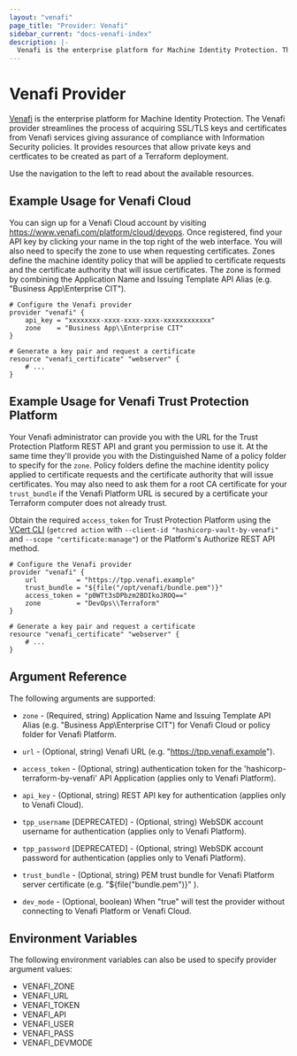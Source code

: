```yaml
---
layout: "venafi"
page_title: "Provider: Venafi"
sidebar_current: "docs-venafi-index"
description: |-
  Venafi is the enterprise platform for Machine Identity Protection. The Venafi provider streamlines the process of acquiring SSL/TLS keys and certificates from Venafi services giving assurance of compliance with Information Security policies.  It provides resources that allow private keys and certficates to be created as part of a Terraform deployment.
---
```


# Venafi Provider

[Venafi](https://www.venafi.com) is the enterprise platform for Machine Identity
Protection. The Venafi provider streamlines the process of acquiring SSL/TLS
keys and certificates from Venafi services giving assurance of compliance with
Information Security policies.  It provides resources that allow private keys
and certficates to be created as part of a Terraform deployment.

Use the navigation to the left to read about the available resources.

## Example Usage for Venafi Cloud

You can sign up for a Venafi Cloud account by visiting https://www.venafi.com/platform/cloud/devops.
Once registered, find your API key by clicking your name in the top right of the web interface.  You 
will also need to specify the zone to use when requesting certificates. Zones define the machine 
identity policy that will be applied to certificate requests and the certificate authority that will 
issue certificates. The zone is formed by combining the Application Name and Issuing Template API Alias 
(e.g. "Business App\Enterprise CIT").

```hcl
# Configure the Venafi provider
provider "venafi" {
    api_key = "xxxxxxxx-xxxx-xxxx-xxxx-xxxxxxxxxxxx"
    zone    = "Business App\\Enterprise CIT"
}

# Generate a key pair and request a certificate
resource "venafi_certificate" "webserver" {
    # ...
}
```

## Example Usage for Venafi Trust Protection Platform

Your Venafi administrator can provide you with the URL for the Trust Protection Platform REST API and
grant you permission to use it.  At the same time they'll provide you with the Distinguished Name of a
policy folder to specify for the `zone`.  Policy folders define the machine identity policy applied
to certificate requests and the certificate authority that will issue certificates. You may also need
to ask them for a root CA certificate for your `trust_bundle` if the Venafi Platform URL is secured by
a certificate your Terraform computer does not already trust.

Obtain the required `access_token` for Trust Protection Platform using the 
[VCert CLI](https://github.com/Venafi/vcert/blob/master/README-CLI-PLATFORM.md#obtaining-an-authorization-token)
(`getcred action` with `--client-id "hashicorp-vault-by-venafi"` and `--scope "certificate:manage"`) or
the Platform's Authorize REST API method.

```hcl
# Configure the Venafi provider
provider "venafi" {
    url          = "https://tpp.venafi.example"
    trust_bundle = "${file("/opt/venafi/bundle.pem")}"
    access_token = "p0WTt3sDPbzm2BDIkoJROQ=="
    zone         = "DevOps\\Terraform"
}

# Generate a key pair and request a certificate
resource "venafi_certificate" "webserver" {
    # ...
}
```

## Argument Reference

The following arguments are supported:

* `zone` - (Required, string) Application Name and Issuing 
Template API Alias (e.g. "Business App\Enterprise CIT") for Venafi Cloud or policy folder for Venafi Platform.

* `url` - (Optional, string) Venafi URL (e.g. "https://tpp.venafi.example").

* `access_token` - (Optional, string) authentication token for the 'hashicorp-terraform-by-venafi' API Application (applies only to Venafi Platform).

* `api_key` - (Optional, string) REST API key for authentication (applies only to Venafi Cloud).

* `tpp_username` [DEPRECATED] - (Optional, string) WebSDK account username for authentication (applies only to Venafi Platform).

* `tpp_password` [DEPRECATED] - (Optional, string) WebSDK account password for authentication (applies only to Venafi Platform).

* `trust_bundle` - (Optional, string) PEM trust bundle for Venafi Platform server certificate (e.g. "${file("bundle.pem")}" ).

* `dev_mode` - (Optional, boolean) When "true" will test the provider without connecting to Venafi Platform or Venafi Cloud.

## Environment Variables

The following environment variables can also be used to specify provider 
argument values:

* VENAFI_ZONE
* VENAFI_URL
* VENAFI_TOKEN
* VENAFI_API
* VENAFI_USER
* VENAFI_PASS
* VENAFI_DEVMODE
